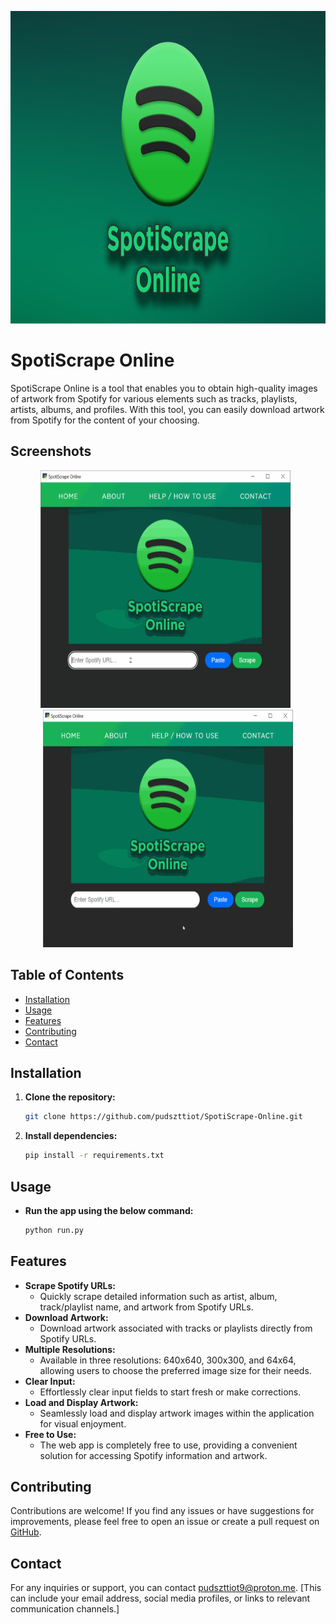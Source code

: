 <p align="center">
  <img width="660" height="500" src="https://raw.githubusercontent.com/pudszttiot/SpotiScrape-Online/main/Images/spotiscrapeonline2.png">
</p>

# SpotiScrape Online

SpotiScrape Online is a tool that enables you to obtain high-quality images of artwork from Spotify for various elements such as tracks, playlists, artists, albums, and profiles. With this tool, you can easily download artwork from Spotify for the content of your choosing.

## Screenshots

<p align="center"> 
<img width="400" height="380" src="https://raw.githubusercontent.com/pudszttiot/SpotiScrape-Online/main/Images/spotiscrape2.gif" alt="Screenshot-GIF-1" border="0">
  &nbsp;
<img width="400" height="380" src="https://raw.githubusercontent.com/pudszttiot/SpotiScrape-Online/main/Images/spotiscrape.gif" alt="Screenshot-GIF-2" border="0">
  </p>

## Table of Contents

- [Installation](#installation)
- [Usage](#usage)
- [Features](#features)
- [Contributing](#contributing)
- [Contact](#contact)

## Installation

1. **Clone the repository:**
   ```bash
   git clone https://github.com/pudszttiot/SpotiScrape-Online.git
   ```

2. **Install dependencies:**
   ```bash
   pip install -r requirements.txt
   ```

## Usage
- **Run the app using the below command:**
   ```bash
   python run.py
   ```

## Features

- **Scrape Spotify URLs:**
  - Quickly scrape detailed information such as artist, album, track/playlist name, and artwork from Spotify URLs.
- **Download Artwork:**
  - Download artwork associated with tracks or playlists directly from Spotify URLs.
- **Multiple Resolutions:**
  - Available in three resolutions: 640x640, 300x300, and 64x64, allowing users to choose the preferred image size for their needs.
- **Clear Input:**
  - Effortlessly clear input fields to start fresh or make corrections.
- **Load and Display Artwork:**
  - Seamlessly load and display artwork images within the application for visual enjoyment.
- **Free to Use:**
  - The web app is completely free to use, providing a convenient solution for accessing Spotify information and artwork.

## Contributing

Contributions are welcome! If you find any issues or have suggestions for improvements, please feel free to open an issue or create a pull request on [GitHub](https://github.com/pudszttiot/SpotiScrape-Online).

## Contact

For any inquiries or support, you can contact [pudszttiot9@proton.me](mailto:pudszttiot9@proton.me).
[This can include your email address, social media profiles, or links to relevant communication channels.]

